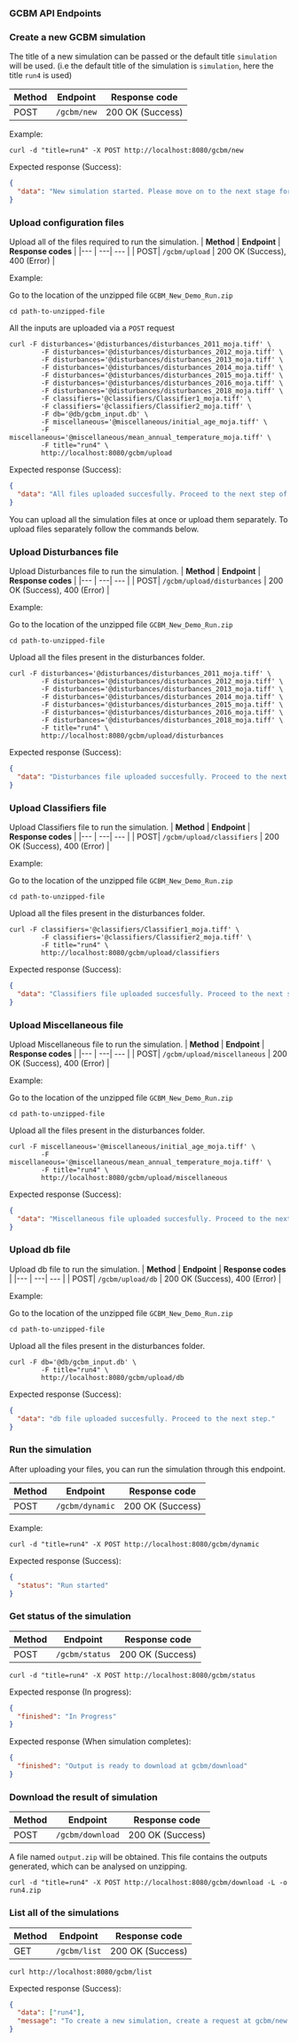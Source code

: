 <h3> GCBM API Endpoints </h3>

### Create a new GCBM simulation

The title of a new simulation can be passed or the default title `simulation` will be used. (i.e the default title of the simulation is `simulation`, here the title `run4` is used)

| **Method** | **Endpoint** | **Response code** |
| ---------- | ------------ | ----------------- |
| POST       | `/gcbm/new`  | 200 OK (Success)  |

Example:

```
curl -d "title=run4" -X POST http://localhost:8080/gcbm/new
```

Expected response (Success):

```json
{
  "data": "New simulation started. Please move on to the next stage for uploading files at /gcbm/upload."
}
```

### Upload configuration files

Upload all of the files required to run the simulation.
| **Method** | **Endpoint** | **Response codes** |
|--- | ---| --- |
| POST| `/gcbm/upload` | 200 OK (Success), 400 (Error) |

Example:

Go to the location of the unzipped file `GCBM_New_Demo_Run.zip`

```
cd path-to-unzipped-file
```

All the inputs are uploaded via a `POST` request

```
curl -F disturbances='@disturbances/disturbances_2011_moja.tiff' \
		-F disturbances='@disturbances/disturbances_2012_moja.tiff' \
		-F disturbances='@disturbances/disturbances_2013_moja.tiff' \
		-F disturbances='@disturbances/disturbances_2014_moja.tiff' \
		-F disturbances='@disturbances/disturbances_2015_moja.tiff' \
		-F disturbances='@disturbances/disturbances_2016_moja.tiff' \
		-F disturbances='@disturbances/disturbances_2018_moja.tiff' \
		-F classifiers='@classifiers/Classifier1_moja.tiff' \
		-F classifiers='@classifiers/Classifier2_moja.tiff' \
		-F db='@db/gcbm_input.db' \
		-F miscellaneous='@miscellaneous/initial_age_moja.tiff' \
		-F miscellaneous='@miscellaneous/mean_annual_temperature_moja.tiff' \
		-F title="run4" \
		http://localhost:8080/gcbm/upload
```

Expected response (Success):

```json
{
  "data": "All files uploaded succesfully. Proceed to the next step of the API at gcbm/dynamic."
}
```

You can upload all the simulation files at once or upload them separately. To upload files separately follow the commands below.

### Upload Disturbances file

Upload Disturbances file to run the simulation.
| **Method** | **Endpoint** | **Response codes** |
|--- | ---| --- |
| POST| `/gcbm/upload/disturbances` | 200 OK (Success), 400 (Error) |

Example:

Go to the location of the unzipped file `GCBM_New_Demo_Run.zip`

```
cd path-to-unzipped-file
```

Upload all the files present in the disturbances folder.

```
curl -F disturbances='@disturbances/disturbances_2011_moja.tiff' \
		-F disturbances='@disturbances/disturbances_2012_moja.tiff' \
		-F disturbances='@disturbances/disturbances_2013_moja.tiff' \
		-F disturbances='@disturbances/disturbances_2014_moja.tiff' \
		-F disturbances='@disturbances/disturbances_2015_moja.tiff' \
		-F disturbances='@disturbances/disturbances_2016_moja.tiff' \
		-F disturbances='@disturbances/disturbances_2018_moja.tiff' \
		-F title="run4" \
		http://localhost:8080/gcbm/upload/disturbances
```

Expected response (Success):

```json
{
  "data": "Disturbances file uploaded succesfully. Proceed to the next step."
}
```

### Upload Classifiers file

Upload Classifiers file to run the simulation.
| **Method** | **Endpoint** | **Response codes** |
|--- | ---| --- |
| POST| `/gcbm/upload/classifiers` | 200 OK (Success), 400 (Error) |

Example:

Go to the location of the unzipped file `GCBM_New_Demo_Run.zip`

```
cd path-to-unzipped-file
```

Upload all the files present in the disturbances folder.

```
curl -F classifiers='@classifiers/Classifier1_moja.tiff' \
		-F classifiers='@classifiers/Classifier2_moja.tiff' \
		-F title="run4" \
		http://localhost:8080/gcbm/upload/classifiers
```

Expected response (Success):

```json
{
  "data": "Classifiers file uploaded succesfully. Proceed to the next step."
}
```

### Upload Miscellaneous file

Upload Miscellaneous file to run the simulation.
| **Method** | **Endpoint** | **Response codes** |
|--- | ---| --- |
| POST| `/gcbm/upload/miscellaneous` | 200 OK (Success), 400 (Error) |

Example:

Go to the location of the unzipped file `GCBM_New_Demo_Run.zip`

```
cd path-to-unzipped-file
```

Upload all the files present in the disturbances folder.

```
curl -F miscellaneous='@miscellaneous/initial_age_moja.tiff' \
		-F miscellaneous='@miscellaneous/mean_annual_temperature_moja.tiff' \
		-F title="run4" \
		http://localhost:8080/gcbm/upload/miscellaneous
```

Expected response (Success):

```json
{
  "data": "Miscellaneous file uploaded succesfully. Proceed to the next step."
}
```

### Upload db file

Upload db file to run the simulation.
| **Method** | **Endpoint** | **Response codes** |
|--- | ---| --- |
| POST| `/gcbm/upload/db` | 200 OK (Success), 400 (Error) |

Example:

Go to the location of the unzipped file `GCBM_New_Demo_Run.zip`

```
cd path-to-unzipped-file
```

Upload all the files present in the disturbances folder.

```
curl -F db='@db/gcbm_input.db' \
		-F title="run4" \
		http://localhost:8080/gcbm/upload/db
```

Expected response (Success):

```json
{
  "data": "db file uploaded succesfully. Proceed to the next step."
}
```

### Run the simulation

After uploading your files, you can run the simulation through this endpoint.

| **Method** | **Endpoint**    | **Response code** |
| ---------- | --------------- | ----------------- |
| POST       | `/gcbm/dynamic` | 200 OK (Success)  |

Example:

```
curl -d "title=run4" -X POST http://localhost:8080/gcbm/dynamic
```

Expected response (Success):

```json
{
  "status": "Run started"
}
```

### Get status of the simulation

| **Method** | **Endpoint**   | **Response code** |
| ---------- | -------------- | ----------------- |
| POST       | `/gcbm/status` | 200 OK (Success)  |

```
curl -d "title=run4" -X POST http://localhost:8080/gcbm/status
```

Expected response (In progress):

```json
{
  "finished": "In Progress"
}
```

Expected response (When simulation completes):

```json
{
  "finished": "Output is ready to download at gcbm/download"
}
```

### Download the result of simulation

| **Method** | **Endpoint**     | **Response code** |
| ---------- | ---------------- | ----------------- |
| POST       | `/gcbm/download` | 200 OK (Success)  |

A file named `output.zip` will be obtained. This file contains the outputs generated, which can be analysed on unzipping.

```
curl -d "title=run4" -X POST http://localhost:8080/gcbm/download -L -o run4.zip
```

### List all of the simulations

| **Method** | **Endpoint** | **Response code** |
| ---------- | ------------ | ----------------- |
| GET        | `/gcbm/list` | 200 OK (Success)  |

```
curl http://localhost:8080/gcbm/list
```

Expected response (Success):

```json
{
  "data": ["run4"],
  "message": "To create a new simulation, create a request at gcbm/new. To access the results of the existing simulations, create a request at gcbm/download."
}
```
